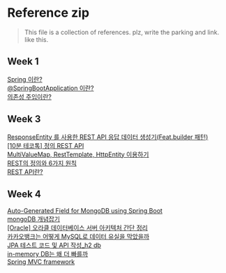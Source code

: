 # Reference zip

> This file is a collection of references.
> plz, write the parking and link.
> like this. 

## Week 1
[Spring 이란?](https://jerryjerryjerry.tistory.com/62) </br>
[@SpringBootApplication 이란?](https://velog.io/@jwkim/spring-boot-springapplication-annotation) </br>
[의존성 주입이란?](https://bamdule.tistory.com/174)

## Week 3
[ResponseEntity 를 사용한 REST API 응답 데이터 생성기(Feat.builder 패턴)](https://velog.io/@heoseungyeon/ResponseEntity-%EB%A5%BC-%EC%82%AC%EC%9A%A9%ED%95%9C-REST-API-%EC%9D%91%EB%8B%B5-%EB%8D%B0%EC%9D%B4%ED%84%B0-%EC%83%9D%EC%84%B1%EA%B8%B0Feat.builder-%ED%8C%A8%ED%84%B4) </br>
[[10분 테코톡] 정의 REST API](https://www.youtube.com/watch?v=Nxi8Ur89Akw) </br>
[MultiValueMap, RestTemplate, HttpEntity 이용하기](https://bamdule.tistory.com/174) </br>
[REST의 정의와 6가지 원칙](https://jaegukim.github.io/posts/rest/) </br>
[REST API란?](https://velog.io/@pilyeooong/REST-API%EB%9E%80) </br>

## Week 4
[Auto-Generated Field for MongoDB using Spring Boot](https://www.baeldung.com/spring-boot-mongodb-auto-generated-field) </br>
[mongoDB 개념잡기](https://velog.io/@swhan9404/mongoDB-%EA%B0%9C%EB%85%90%EC%9E%A1%EA%B8%B0) </br>
[[Oracle] 오라클 데이터베이스 서버 아키텍처 간단 정리](https://myjamong.tistory.com/166) </br>
[카카오뱅크는 어떻게 MySQL로 데이터 유실을 막았을까](https://byline.network/2017/10/17-6/) </br>
[JPA 테스트 코드 및 API 작성_h2 db](https://katfun.tistory.com/entry/Spring-Boot-3-2) </br>
[in-memory DB는 왜 더 빠를까](https://2kindsofcs.tistory.com/40) </br>
[Spring MVC framework](https://velog.io/@miscaminos/Spring-MVC-framework)